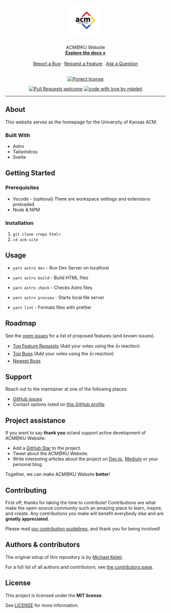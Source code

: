 <h1 align="center">
  <a href="https://github.com/mkeleti/acm-site">
    <!-- Please provide path to your logo here -->
    <img src="docs/images/logo.png" alt="Logo" width="100" height="100">
  </a>
</h1>

<div align="center">
  ACM@KU Website
  <br />
  <a href="#about"><strong>Explore the docs »</strong></a>
  <br />
  <br />
  <a href="https://github.com/mkeleti/acm-site/issues/new?assignees=&labels=bug&template=01_BUG_REPORT.md&title=bug%3A+">Report a Bug</a>
  ·
  <a href="https://github.com/mkeleti/acm-site/issues/new?assignees=&labels=enhancement&template=02_FEATURE_REQUEST.md&title=feat%3A+">Request a Feature</a>
  .
  <a href="https://github.com/mkeleti/acm-site/issues/new?assignees=&labels=question&template=04_SUPPORT_QUESTION.md&title=support%3A+">Ask a Question</a>
</div>

<div align="center">
<br />

[![Project license](https://img.shields.io/github/license/mkeleti/acm-site.svg?style=flat-square)](LICENSE)

[![Pull Requests welcome](https://img.shields.io/badge/PRs-welcome-ff69b4.svg?style=flat-square)](https://github.com/mkeleti/acm-site/issues?q=is%3Aissue+is%3Aopen+label%3A%22help+wanted%22)
[![code with love by mkeleti](https://img.shields.io/badge/%3C%2F%3E%20with%20%E2%99%A5%20by-mkeleti-ff1414.svg?style=flat-square)](https://github.com/mkeleti)

</div>

---

## About

This website serves as the homepage for the University of Kansas ACM.

### Built With

- Astro
- Tailwindcss
- Svelte

## Getting Started

### Prerequisites

- Vscode - (optional) There are workspace settings and extensions preloaded
- Node & NPM

### Installation

1. `git clone <repo html>`
2. `cd acm-site`

## Usage

- `yarn astro dev` - Run Dev Server on localhost

- `yarn astro build` - Build HTML files

- `yarn astro check` - Checks Astro files

- `yarn astro preview` - Starts local file server

- `yarn lint` - Formats files with prettier

## Roadmap

See the [open issues](https://github.com/mkeleti/acm-site/issues) for a list of proposed features (and known issues).

- [Top Feature Requests](https://github.com/mkeleti/acm-site/issues?q=label%3Aenhancement+is%3Aopen+sort%3Areactions-%2B1-desc) (Add your votes using the 👍 reaction)
- [Top Bugs](https://github.com/mkeleti/acm-site/issues?q=is%3Aissue+is%3Aopen+label%3Abug+sort%3Areactions-%2B1-desc) (Add your votes using the 👍 reaction)
- [Newest Bugs](https://github.com/mkeleti/acm-site/issues?q=is%3Aopen+is%3Aissue+label%3Abug)

## Support

Reach out to the maintainer at one of the following places:

- [GitHub issues](https://github.com/mkeleti/acm-site/issues/new?assignees=&labels=question&template=04_SUPPORT_QUESTION.md&title=support%3A+)
- Contact options listed on [this GitHub profile](https://github.com/mkeleti)

## Project assistance

If you want to say **thank you** or/and support active development of ACM@KU Website:

- Add a [GitHub Star](https://github.com/mkeleti/acm-site) to the project.
- Tweet about the ACM@KU Website.
- Write interesting articles about the project on [Dev.to](https://dev.to/), [Medium](https://medium.com/) or your personal blog.

Together, we can make ACM@KU Website **better**!

## Contributing

First off, thanks for taking the time to contribute! Contributions are what make the open-source community such an amazing place to learn, inspire, and create. Any contributions you make will benefit everybody else and are **greatly appreciated**.

Please read [our contribution guidelines](docs/CONTRIBUTING.md), and thank you for being involved!

## Authors & contributors

The original setup of this repository is by [Michael Keleti](https://github.com/mkeleti).

For a full list of all authors and contributors, see [the contributors page](https://github.com/mkeleti/acm-site/contributors).

## License

This project is licensed under the **MIT license**.

See [LICENSE](LICENSE) for more information.
